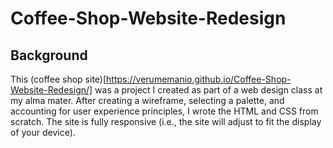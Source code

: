 # Coffee-Shop-Website-Redesign
## Background
This (coffee shop site)[https://verumemanio.github.io/Coffee-Shop-Website-Redesign/] was a project I created as part of a web design class at my alma mater. After creating a wireframe, selecting a palette, and  accounting for user experience principles, I wrote the HTML and CSS from scratch. The site is fully responsive (i.e., the site will adjust to fit the display of your device).

